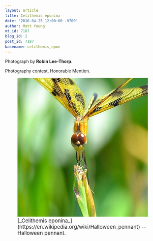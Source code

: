 ```yaml
---
layout: article
title: Celithemis eponina
date: '2016-04-25 12:00:00 -0700'
author: Matt Young
mt_id: 7187
blog_id: 2
post_id: 7187
basename: celithemis_epon
---
```

Photograph by **Robin Lee-Thorp**. 

Photography contest, Honorable Mention.

<figure>
<img src="/uploads/2016/Lee-Thorp.Halloween.JPG" alt="Lee-Thorp.Halloween.JPG" width="582" height="452" />
<figcaption markdown="span">
<big>[_Celithemis eponina_](https://en.wikipedia.org/wiki/Halloween_pennant) -- Halloween pennant.</big>

</figcaption>
</figure>
